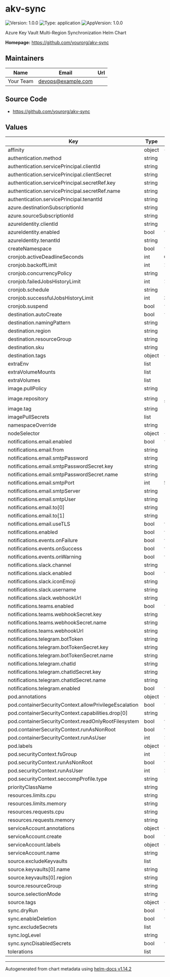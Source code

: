 # akv-sync

![Version: 1.0.0](https://img.shields.io/badge/Version-1.0.0-informational?style=flat-square) ![Type: application](https://img.shields.io/badge/Type-application-informational?style=flat-square) ![AppVersion: 1.0.0](https://img.shields.io/badge/AppVersion-1.0.0-informational?style=flat-square)

Azure Key Vault Multi-Region Synchronization Helm Chart

**Homepage:** <https://github.com/yourorg/akv-sync>

## Maintainers

| Name | Email | Url |
| ---- | ------ | --- |
| Your Team | <devops@example.com> |  |

## Source Code

* <https://github.com/yourorg/akv-sync>

## Values

| Key | Type | Default | Description |
|-----|------|---------|-------------|
| affinity | object | `{}` |  |
| authentication.method | string | `"workload-identity"` |  |
| authentication.servicePrincipal.clientId | string | `""` |  |
| authentication.servicePrincipal.clientSecret | string | `""` |  |
| authentication.servicePrincipal.secretRef.key | string | `""` |  |
| authentication.servicePrincipal.secretRef.name | string | `""` |  |
| authentication.servicePrincipal.tenantId | string | `""` |  |
| azure.destinationSubscriptionId | string | `""` |  |
| azure.sourceSubscriptionId | string | `""` |  |
| azureIdentity.clientId | string | `""` |  |
| azureIdentity.enabled | bool | `true` |  |
| azureIdentity.tenantId | string | `""` |  |
| createNamespace | bool | `false` |  |
| cronjob.activeDeadlineSeconds | int | `600` |  |
| cronjob.backoffLimit | int | `1` |  |
| cronjob.concurrencyPolicy | string | `"Forbid"` |  |
| cronjob.failedJobsHistoryLimit | int | `1` |  |
| cronjob.schedule | string | `"*/5 * * * *"` |  |
| cronjob.successfulJobsHistoryLimit | int | `3` |  |
| cronjob.suspend | bool | `false` |  |
| destination.autoCreate | bool | `false` |  |
| destination.namingPattern | string | `"{source_name}-replica"` |  |
| destination.region | string | `"northeurope"` |  |
| destination.resourceGroup | string | `""` |  |
| destination.sku | string | `"standard"` |  |
| destination.tags | object | `{}` |  |
| extraEnv | list | `[]` |  |
| extraVolumeMounts | list | `[]` |  |
| extraVolumes | list | `[]` |  |
| image.pullPolicy | string | `"Always"` |  |
| image.repository | string | `"youracrrepo.azurecr.io/akv-sync"` |  |
| image.tag | string | `"latest"` |  |
| imagePullSecrets | list | `[]` |  |
| namespaceOverride | string | `""` |  |
| nodeSelector | object | `{}` |  |
| notifications.email.enabled | bool | `false` |  |
| notifications.email.from | string | `"akv-sync@example.com"` |  |
| notifications.email.smtpPassword | string | `""` |  |
| notifications.email.smtpPasswordSecret.key | string | `"password"` |  |
| notifications.email.smtpPasswordSecret.name | string | `"smtp-credentials"` |  |
| notifications.email.smtpPort | int | `587` |  |
| notifications.email.smtpServer | string | `"smtp.example.com"` |  |
| notifications.email.smtpUser | string | `"notifications@example.com"` |  |
| notifications.email.to[0] | string | `"ops-team@example.com"` |  |
| notifications.email.to[1] | string | `"devops@example.com"` |  |
| notifications.email.useTLS | bool | `true` |  |
| notifications.enabled | bool | `true` |  |
| notifications.events.onFailure | bool | `true` |  |
| notifications.events.onSuccess | bool | `true` |  |
| notifications.events.onWarning | bool | `true` |  |
| notifications.slack.channel | string | `"#alerts"` |  |
| notifications.slack.enabled | bool | `true` |  |
| notifications.slack.iconEmoji | string | `":key:"` |  |
| notifications.slack.username | string | `"AKV Sync Bot"` |  |
| notifications.slack.webhookUrl | string | `""` |  |
| notifications.teams.enabled | bool | `false` |  |
| notifications.teams.webhookSecret.key | string | `"url"` |  |
| notifications.teams.webhookSecret.name | string | `"teams-webhook"` |  |
| notifications.teams.webhookUrl | string | `""` |  |
| notifications.telegram.botToken | string | `""` |  |
| notifications.telegram.botTokenSecret.key | string | `"token"` |  |
| notifications.telegram.botTokenSecret.name | string | `"telegram-credentials"` |  |
| notifications.telegram.chatId | string | `""` |  |
| notifications.telegram.chatIdSecret.key | string | `"chatId"` |  |
| notifications.telegram.chatIdSecret.name | string | `"telegram-credentials"` |  |
| notifications.telegram.enabled | bool | `false` |  |
| pod.annotations | object | `{}` |  |
| pod.containerSecurityContext.allowPrivilegeEscalation | bool | `false` |  |
| pod.containerSecurityContext.capabilities.drop[0] | string | `"ALL"` |  |
| pod.containerSecurityContext.readOnlyRootFilesystem | bool | `true` |  |
| pod.containerSecurityContext.runAsNonRoot | bool | `true` |  |
| pod.containerSecurityContext.runAsUser | int | `1000` |  |
| pod.labels | object | `{}` |  |
| pod.securityContext.fsGroup | int | `1000` |  |
| pod.securityContext.runAsNonRoot | bool | `true` |  |
| pod.securityContext.runAsUser | int | `1000` |  |
| pod.securityContext.seccompProfile.type | string | `"RuntimeDefault"` |  |
| priorityClassName | string | `""` |  |
| resources.limits.cpu | string | `"500m"` |  |
| resources.limits.memory | string | `"512Mi"` |  |
| resources.requests.cpu | string | `"100m"` |  |
| resources.requests.memory | string | `"128Mi"` |  |
| serviceAccount.annotations | object | `{}` |  |
| serviceAccount.create | bool | `false` |  |
| serviceAccount.labels | object | `{}` |  |
| serviceAccount.name | string | `"akv-sync-sa"` |  |
| source.excludeKeyvaults | list | `[]` |  |
| source.keyvaults[0].name | string | `"source-keyvault-westeurope"` |  |
| source.keyvaults[0].region | string | `"westeurope"` |  |
| source.resourceGroup | string | `""` |  |
| source.selectionMode | string | `"specific"` |  |
| source.tags | object | `{}` |  |
| sync.dryRun | bool | `false` |  |
| sync.enableDeletion | bool | `false` |  |
| sync.excludeSecrets | list | `[]` |  |
| sync.logLevel | string | `"INFO"` |  |
| sync.syncDisabledSecrets | bool | `true` |  |
| tolerations | list | `[]` |  |

----------------------------------------------
Autogenerated from chart metadata using [helm-docs v1.14.2](https://github.com/norwoodj/helm-docs/releases/v1.14.2)
